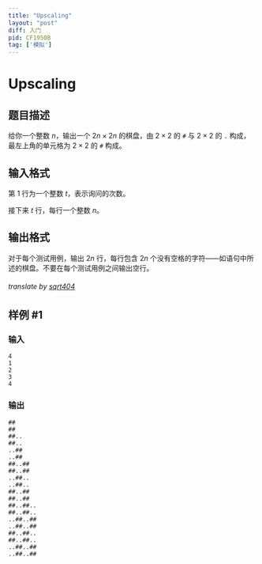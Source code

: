 ```yaml
---
title: "Upscaling"
layout: "post"
diff: 入门
pid: CF1950B
tag: ['模拟']
---
```


# Upscaling

## 题目描述

给你一个整数 $n$，输出一个 $2n \times 2n$ 的棋盘，由 $2 \times 2$ 的 `#` 与 $2 \times 2$ 的 `.` 构成，最左上角的单元格为 $2 \times 2$ 的 `#` 构成。

## 输入格式

第 $1$ 行为一个整数 $t$，表示询问的次数。

接下来 $t$ 行，每行一个整数 $n$。

## 输出格式

对于每个测试用例，输出 $2n$ 行，每行包含 $2n$ 个没有空格的字符——如语句中所述的棋盘。不要在每个测试用例之间输出空行。

###### translate by [sqrt404](https://www.luogu.com.cn/user/637410)

## 样例 #1

### 输入

```
4
1
2
3
4
```

### 输出

```
##
##
##..
##..
..##
..##
##..##
##..##
..##..
..##..
##..##
##..##
##..##..
##..##..
..##..##
..##..##
##..##..
##..##..
..##..##
..##..##
```


